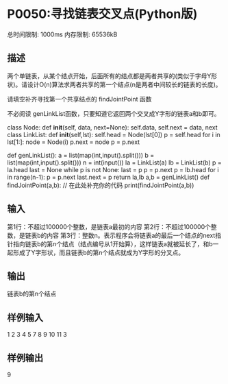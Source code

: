 # P0050:寻找链表交叉点(Python版)
总时间限制: 1000ms 内存限制: 65536kB
## 描述
两个单链表，从某个结点开始，后面所有的结点都是两者共享的(类似于字母Y形状)。请设计O(n)算法求两者共享的第一个结点(n是两者中间较长的链表的长度)。

请填空补齐寻找第一个共享结点的 findJointPoint 函数

不必阅读 genLinkList函数，只要知道它返回两个交叉成Y字形的链表a和b即可。

class Node:
	def __init__(self, data, next=None):
		self.data, self.next = data, next
class LinkList:
	def __init__(self,lst):
		self.head = Node(lst[0])
		p = self.head
		for i in lst[1:]:
			node = Node(i)
			p.next = node
			p = p.next

def genLinkList():
	a  = list(map(int,input().split()))
	b =  list(map(int,input().split()))
	n = int(input())
	la = LinkList(a)
	lb = LinkList(b)
	p = la.head
	last = None
	while p is not None:
		last = p
		p = p.next
	p = lb.head
	for i in range(n-1):
		p = p.next
	last.next = p
	return la,lb
a,b = genLinkList()
def findJointPoint(a,b):
// 在此处补充你的代码
print(findJointPoint(a,b))
## 输入
第1行：不超过100000个整数，是链表a最初的内容
第2行：不超过100000个整数，是链表b的内容
第3行：整数n。表示程序会将链表a的最后一个结点的next指针指向链表b的第n个结点（结点编号从1开始算），这样链表a就被延长了，和b一起形成了Y字形状，而且链表b的第n个结点就成为Y字形的分叉点。
## 输出
链表b的第n个结点
## 样例输入
1 2 3 4 5
7 8 9 10 11
3
## 样例输出
9